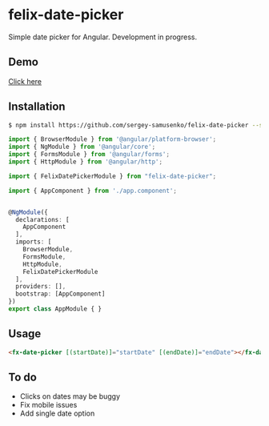 # felix-date-picker

Simple date picker for Angular. Development in progress.

## Demo
<a href="https://s3.amazonaws.com/public.inpwrd.com/assets/felix/date-picker-demo/index.html" target="_blank">Click here</a>

## Installation

```bash
$ npm install https://github.com/sergey-samusenko/felix-date-picker --save
```

```typescript
import { BrowserModule } from '@angular/platform-browser';
import { NgModule } from '@angular/core';
import { FormsModule } from '@angular/forms';
import { HttpModule } from '@angular/http';

import { FelixDatePickerModule } from "felix-date-picker";

import { AppComponent } from './app.component';


@NgModule({
  declarations: [
    AppComponent
  ],
  imports: [
    BrowserModule,
    FormsModule,
    HttpModule,
    FelixDatePickerModule
  ],
  providers: [],
  bootstrap: [AppComponent]
})
export class AppModule { }

```

## Usage

```html
<fx-date-picker [(startDate)]="startDate" [(endDate)]="endDate"></fx-date-picker>
```

## To do
- Clicks on dates may be buggy
- Fix mobile issues
- Add single date option
